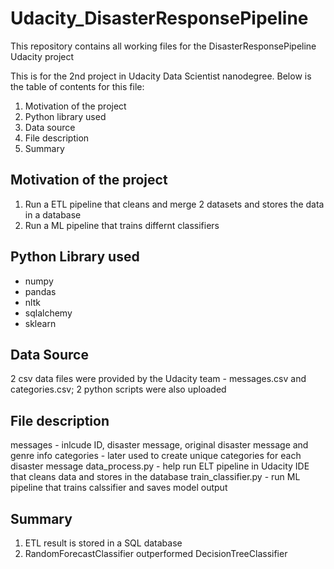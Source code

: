 # Udacity_DisasterResponsePipeline
This repository contains all working files for the DisasterResponsePipeline Udacity project

This is for the 2nd project in Udacity Data Scientist nanodegree. Below is the table of contents for this file: 
1. Motivation of the project
2. Python library used
3. Data source
4. File description
5. Summary

## Motivation of the project 

1. Run a ETL pipeline that cleans and merge 2 datasets and stores the data in a database 
2. Run a ML pipeline that trains differnt classifiers 

## Python Library used
- numpy
- pandas
- nltk
- sqlalchemy
- sklearn

## Data Source
2 csv data files were provided by the Udacity team - messages.csv and categories.csv; 
2 python scripts were also uploaded 

## File description 
messages - inlcude ID, disaster message, original disaster message and genre info
categories - later used to create unique categories for each disaster message
data_process.py - help run ELT pipeline in Udacity IDE that cleans data and stores in the database
train_classifier.py - run ML pipeline that trains calssifier and saves model output

## Summary 
1. ETL result is stored in a SQL database
2. RandomForecastClassifier outperformed DecisionTreeClassifier
